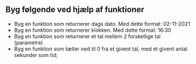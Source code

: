 ## Byg følgende ved hjælp af funktioner 
  * Byg en funktion som returnerer dags dato. Med dette format: 02-11-2021 
  * Byg en funktion som returnerer klokken. Med dette format: 16:30 
  * Byg en funktion som returnerer et tal mellem 2 forskellige tal (parametre) 
  * Byg en funktion som tæller ned til 0 fra et givent tal, med et givent antal sekunder som tid;
